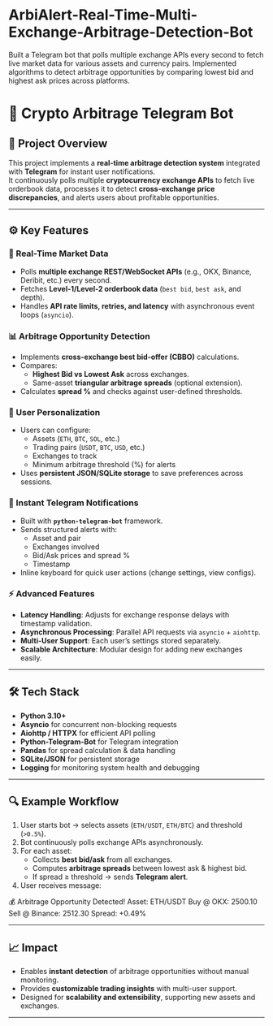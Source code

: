 # ArbiAlert-Real-Time-Multi-Exchange-Arbitrage-Detection-Bot
Built a Telegram bot that polls multiple exchange APIs every second to fetch live market data for various assets and currency pairs. Implemented algorithms to detect arbitrage opportunities by comparing lowest bid and highest ask prices across platforms. 
# 🚀 Crypto Arbitrage Telegram Bot

## 📌 Project Overview
This project implements a **real-time arbitrage detection system** integrated with **Telegram** for instant user notifications.  
It continuously polls multiple **cryptocurrency exchange APIs** to fetch live orderbook data, processes it to detect **cross-exchange price discrepancies**, and alerts users about profitable opportunities.

---

## ⚙️ Key Features

### 🔄 Real-Time Market Data
- Polls **multiple exchange REST/WebSocket APIs** (e.g., OKX, Binance, Deribit, etc.) every second.  
- Fetches **Level-1/Level-2 orderbook data** (`best bid`, `best ask`, and depth).  
- Handles **API rate limits, retries, and latency** with asynchronous event loops (`asyncio`).  

### 📊 Arbitrage Opportunity Detection
- Implements **cross-exchange best bid-offer (CBBO)** calculations.  
- Compares:
  - **Highest Bid vs Lowest Ask** across exchanges.  
  - Same-asset **triangular arbitrage spreads** (optional extension).  
- Calculates **spread %** and checks against user-defined thresholds.  

### 👤 User Personalization
- Users can configure:
  - Assets (`ETH`, `BTC`, `SOL`, etc.)  
  - Trading pairs (`USDT`, `BTC`, `USD`, etc.)  
  - Exchanges to track  
  - Minimum arbitrage threshold (%) for alerts  
- Uses **persistent JSON/SQLite storage** to save preferences across sessions.  

### 📡 Instant Telegram Notifications
- Built with **`python-telegram-bot`** framework.  
- Sends structured alerts with:
  - Asset and pair  
  - Exchanges involved  
  - Bid/Ask prices and spread %  
  - Timestamp  
- Inline keyboard for quick user actions (change settings, view configs).  

### ⚡ Advanced Features
- **Latency Handling**: Adjusts for exchange response delays with timestamp validation.  
- **Asynchronous Processing**: Parallel API requests via `asyncio` + `aiohttp`.  
- **Multi-User Support**: Each user’s settings stored separately.  
- **Scalable Architecture**: Modular design for adding new exchanges easily.  

---

## 🛠️ Tech Stack

- **Python 3.10+**  
- **Asyncio** for concurrent non-blocking requests  
- **Aiohttp / HTTPX** for efficient API polling  
- **Python-Telegram-Bot** for Telegram integration  
- **Pandas** for spread calculation & data handling  
- **SQLite/JSON** for persistent storage  
- **Logging** for monitoring system health and debugging  

---

## 🔍 Example Workflow

1. User starts bot → selects assets (`ETH/USDT`, `ETH/BTC`) and threshold (`>0.5%`).  
2. Bot continuously polls exchange APIs asynchronously.  
3. For each asset:
   - Collects **best bid/ask** from all exchanges.  
   - Computes **arbitrage spreads** between lowest ask & highest bid.  
   - If spread ≥ threshold → sends **Telegram alert**.  
4. User receives message:  

💰 Arbitrage Opportunity Detected!
Asset: ETH/USDT
Buy @ OKX: 2500.10
Sell @ Binance: 2512.30
Spread: +0.49%

---

## 📈 Impact
- Enables **instant detection** of arbitrage opportunities without manual monitoring.  
- Provides **customizable trading insights** with multi-user support.  
- Designed for **scalability and extensibility**, supporting new assets and exchanges.  

---
